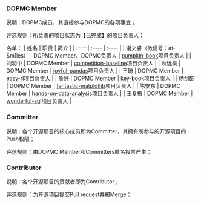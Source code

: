 ### DOPMC Member
说明：DOPMC成员，其直接参与DOPMC的各项事宜；

评选规则：所负责的项目状态为【已完成】的项目负责人；

名单：
| 姓名 | 职责 | 简介 |
| :----| :---- | :---- |
| 谢文睿（微信号：at-Sm1les） | DOPMC Member、DOPMC负责人 | [pumpkin-book](https://github.com/datawhalechina/pumpkin-book)项目负责人 |
| 刘羽中 | DOPMC Member | [competition-baseline](https://github.com/datawhalechina/competition-baseline)项目负责人 |
| 耿远昊 | DOPMC Member | [joyful-pandas](https://github.com/datawhalechina/joyful-pandas)项目负责人 |
| 王琦 | DOPMC Member | [easy-rl](https://github.com/datawhalechina/easy-rl)项目负责人 |
| 詹好 | DOPMC Member | [key-book](https://github.com/datawhalechina/key-book)项目负责人 |
| 杨剑砺 | DOPMC Member | [fantastic-matplotlib](https://github.com/datawhalechina/fantastic-matplotlib)项目负责人 |
| 陈安东 | DOPMC Member | [hands-on-data-analysis](https://github.com/datawhalechina/hands-on-data-analysis)项目负责人 |
| 王复振 | DOPMC Member | [wonderful-sql](https://github.com/datawhalechina/wonderful-sql)项目负责人 |

### Committer
说明：各个开源项目的核心成员即为Committer，其拥有所参与的开源项目的Push权限；

评选规则：由DOPMC Member和Committers匿名投票产生；

### Contributor
说明：各个开源项目的贡献者即为Contributor；

评选规则：为开源项目提交Pull request并被Merge；